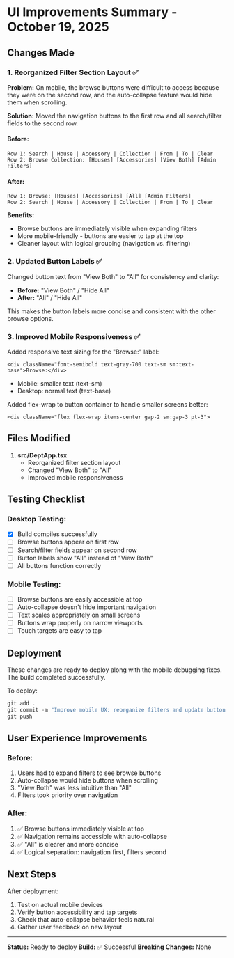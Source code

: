 # UI Improvements Summary - October 19, 2025

## Changes Made

### 1. **Reorganized Filter Section Layout** ✅

**Problem:** On mobile, the browse buttons were difficult to access because they were on the second row, and the auto-collapse feature would hide them when scrolling.

**Solution:** Moved the navigation buttons to the first row and all search/filter fields to the second row.

#### Before:
```
Row 1: Search | House | Accessory | Collection | From | To | Clear
Row 2: Browse Collection: [Houses] [Accessories] [View Both] [Admin Filters]
```

#### After:
```
Row 1: Browse: [Houses] [Accessories] [All] [Admin Filters]
Row 2: Search | House | Accessory | Collection | From | To | Clear
```

**Benefits:**
- Browse buttons are immediately visible when expanding filters
- More mobile-friendly - buttons are easier to tap at the top
- Cleaner layout with logical grouping (navigation vs. filtering)

### 2. **Updated Button Labels** ✅

Changed button text from "View Both" to "All" for consistency and clarity:
- **Before:** "View Both" / "Hide All"
- **After:** "All" / "Hide All"

This makes the button labels more concise and consistent with the other browse options.

### 3. **Improved Mobile Responsiveness** ✅

Added responsive text sizing for the "Browse:" label:
```tsx
<div className="font-semibold text-gray-700 text-sm sm:text-base">Browse:</div>
```
- Mobile: smaller text (text-sm)
- Desktop: normal text (text-base)

Added flex-wrap to button container to handle smaller screens better:
```tsx
<div className="flex flex-wrap items-center gap-2 sm:gap-3 pt-3">
```

## Files Modified

1. **src/DeptApp.tsx**
   - Reorganized filter section layout
   - Changed "View Both" to "All"
   - Improved mobile responsiveness

## Testing Checklist

### Desktop Testing:
- [x] Build compiles successfully
- [ ] Browse buttons appear on first row
- [ ] Search/filter fields appear on second row
- [ ] Button labels show "All" instead of "View Both"
- [ ] All buttons function correctly

### Mobile Testing:
- [ ] Browse buttons are easily accessible at top
- [ ] Auto-collapse doesn't hide important navigation
- [ ] Text scales appropriately on small screens
- [ ] Buttons wrap properly on narrow viewports
- [ ] Touch targets are easy to tap

## Deployment

These changes are ready to deploy along with the mobile debugging fixes. The build completed successfully.

To deploy:
```powershell
git add .
git commit -m "Improve mobile UX: reorganize filters and update button labels"
git push
```

## User Experience Improvements

### Before:
1. Users had to expand filters to see browse buttons
2. Auto-collapse would hide buttons when scrolling
3. "View Both" was less intuitive than "All"
4. Filters took priority over navigation

### After:
1. ✅ Browse buttons immediately visible at top
2. ✅ Navigation remains accessible with auto-collapse
3. ✅ "All" is clearer and more concise
4. ✅ Logical separation: navigation first, filters second

## Next Steps

After deployment:
1. Test on actual mobile devices
2. Verify button accessibility and tap targets
3. Check that auto-collapse behavior feels natural
4. Gather user feedback on new layout

---

**Status:** Ready to deploy
**Build:** ✅ Successful
**Breaking Changes:** None
